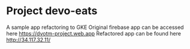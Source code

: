 # Project devo-eats

A sample app refactoring to GKE
Original firebase app can be accessed here https://dvotm-project.web.app
Refactored app can be found here http://34.117.32.11/


## 


